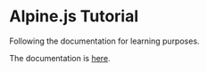 # Alpine.js Tutorial
Following the documentation for learning purposes.

The documentation is [here](https://alpinejs.dev/start-here).